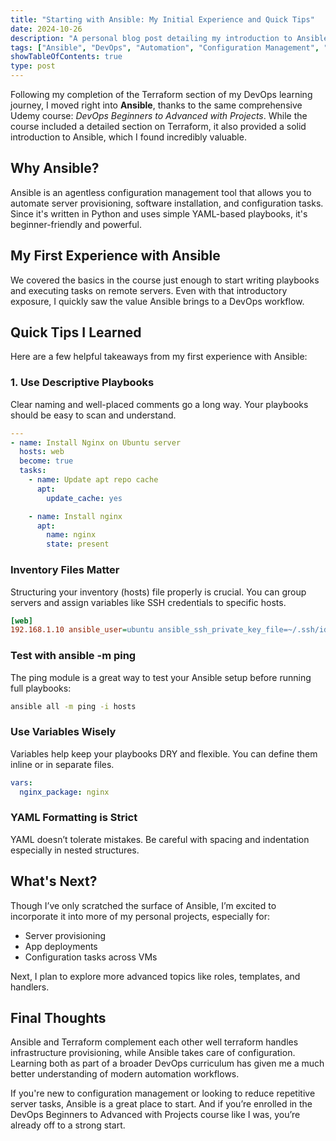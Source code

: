 ```yaml
---
title: "Starting with Ansible: My Initial Experience and Quick Tips"
date: 2024-10-26
description: "A personal blog post detailing my introduction to Ansible and some immediate lessons I learned from the Udemy course."
tags: ["Ansible", "DevOps", "Automation", "Configuration Management", "Cloud Engineering"]
showTableOfContents: true
type: post
---
```


Following my completion of the Terraform section of my DevOps learning journey, I moved right into **Ansible**, thanks to the same comprehensive Udemy course: *DevOps Beginners to Advanced with Projects*. While the course included a detailed section on Terraform, it also provided a solid introduction to Ansible, which I found incredibly valuable.

## Why Ansible?

Ansible is an agentless configuration management tool that allows you to automate server provisioning, software installation, and configuration tasks. Since it's written in Python and uses simple YAML-based playbooks, it's beginner-friendly and powerful.

## My First Experience with Ansible

We covered the basics in the course just enough to start writing playbooks and executing tasks on remote servers. Even with that introductory exposure, I quickly saw the value Ansible brings to a DevOps workflow.

## Quick Tips I Learned

Here are a few helpful takeaways from my first experience with Ansible:

### 1. Use Descriptive Playbooks

Clear naming and well-placed comments go a long way. Your playbooks should be easy to scan and understand.

```yaml
---
- name: Install Nginx on Ubuntu server
  hosts: web
  become: true
  tasks:
    - name: Update apt repo cache
      apt:
        update_cache: yes

    - name: Install nginx
      apt:
        name: nginx
        state: present
```

### Inventory Files Matter
Structuring your inventory (hosts) file properly is crucial. You can group servers and assign variables like SSH credentials to specific hosts.

``` ini
[web]
192.168.1.10 ansible_user=ubuntu ansible_ssh_private_key_file=~/.ssh/id_rsa
```

### Test with ansible -m ping
The ping module is a great way to test your Ansible setup before running full playbooks:

```bash
ansible all -m ping -i hosts
```

### Use Variables Wisely
Variables help keep your playbooks DRY and flexible. You can define them inline or in separate files.

```yaml
vars:
  nginx_package: nginx

```


### YAML Formatting is Strict
YAML doesn’t tolerate mistakes. Be careful with spacing and indentation especially in nested structures.

## What's Next?
Though I’ve only scratched the surface of Ansible, I’m excited to incorporate it into more of my personal projects, especially for:

- Server provisioning
- App deployments
- Configuration tasks across VMs

Next, I plan to explore more advanced topics like roles, templates, and handlers.


## Final Thoughts
Ansible and Terraform complement each other well terraform handles infrastructure provisioning, while Ansible takes care of configuration. Learning both as part of a broader DevOps curriculum has given me a much better understanding of modern automation workflows.

If you're new to configuration management or looking to reduce repetitive server tasks, Ansible is a great place to start. And if you’re enrolled in the DevOps Beginners to Advanced with Projects course like I was, you’re already off to a strong start.

